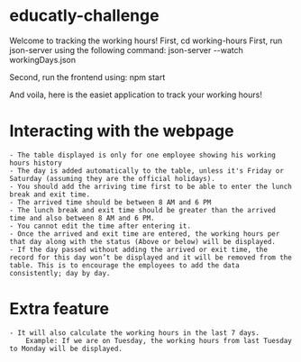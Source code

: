 # educatly-challenge

Welcome to tracking the working hours!
First, cd working-hours
First, run json-server using the following command:
json-server --watch workingDays.json

Second, run the frontend using:
npm start

And voila, here is the easiet application to track your working hours!

# Interacting with the webpage

    - The table displayed is only for one employee showing his working hours history
    - The day is added automatically to the table, unless it's Friday or Saturday (assuming they are the official holidays).
    - You should add the arriving time first to be able to enter the lunch break and exit time.
    - The arrived time should be between 8 AM and 6 PM
    - The lunch break and exit time should be greater than the arrived time and also between 8 AM and 6 PM.
    - You cannot edit the time after entering it.
    - Once the arrived and exit time are entered, the working hours per that day along with the status (Above or below) will be displayed.
    - If the day passed without adding the arrived or exit time, the record for this day won’t be displayed and it will be removed from the table. This is to encourage the employees to add the data consistently; day by day.

# Extra feature

    - It will also calculate the working hours in the last 7 days.
        Example: If we are on Tuesday, the working hours from last Tuesday to Monday will be displayed.
